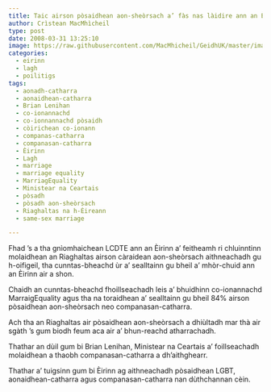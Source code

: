 ```yaml
---
title: Taic airson pòsaidhean aon-sheòrsach a’ fàs nas làidire ann an Èirinn
author: Crìstean MacMhìcheil
type: post
date: 2008-03-31 13:25:10
image: https://raw.githubusercontent.com/MacMhicheil/GeidhUK/master/images/.jpg
categories:
  - eirinn
  - lagh
  - poilitigs
tags:
  - aonadh-catharra
  - aonaidhean-catharra
  - Brian Lenihan
  - co-ionannachd
  - co-ionnannachd pòsaidh
  - còirichean co-ionann
  - companas-catharra
  - companasan-catharra
  - Èirinn
  - Lagh
  - marriage
  - marriage equality
  - MarriagEquality
  - Ministear na Ceartais
  - pòsadh
  - pòsadh aon-sheòrsach
  - Riaghaltas na h-Èireann
  - same-sex marriage

---
```

Fhad ’s a tha gnìomhaichean LCDTE ann an Èirinn a’ feitheamh ri chluinntinn molaidhean an Riaghaltas airson càraidean aon-sheòrsach aithneachadh gu h-oifigeil, tha cunntas-bheachd ùr a’ sealltainn gu bheil a’ mhòr-chuid ann an Èirinn air a shon.

<!--more-->

Chaidh an cunntas-bheachd fhoillseachadh leis a’ bhuidhinn co-ionannachd MarraigEquality agus tha na toraidhean a’ sealltainn gu bheil 84% airson pòsaidhean aon-sheòrsach neo companasan-catharra.

Ach tha an Riaghaltas air pòsaidhean aon-sheòrsach a dhiùltadh mar thà air sgàth ’s gum biodh feum aca air a’ bhun-reachd atharrachadh.

Thathar an dùil gum bi Brian Lenihan, Ministear na Ceartais a’ foillseachadh molaidhean a thaobh companasan-catharra a dh’aithghearr.

Thathar a’ tuigsinn gum bi Èirinn ag aithneachadh pòsaidhean LGBT, aonaidhean-catharra agus companasan-catharra nan dùthchannan cèin.
